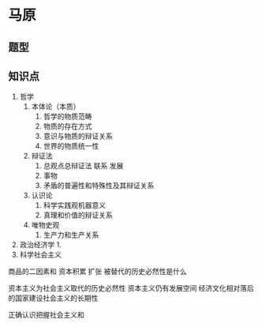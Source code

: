 # 马原

## 题型

## 知识点

1. 哲学
   1. 本体论（本质）
      1. 哲学的物质范畴
      2. 物质的存在方式
      3. 意识与物质的辩证关系
      4. 世界的物质统一性
   2. 辩证法
      1. 总观点总辩证法 联系 发展
      2. 事物
      3. 矛盾的普遍性和特殊性及其辩证关系
   3. 认识论
      1. 科学实践观机器意义
      2. 真理和价值的辩证关系
   4. 唯物史观
      1. 生产力和生产关系 
2. 政治经济学
   1. 
3. 科学社会主义

商品的二因素和
资本积累
扩张
被替代的历史必然性是什么


资本主义为社会主义取代的历史必然性 资本主义仍有发展空间 
经济文化相对落后的国家建设社会主义的长期性

正确认识把握社会主义和
